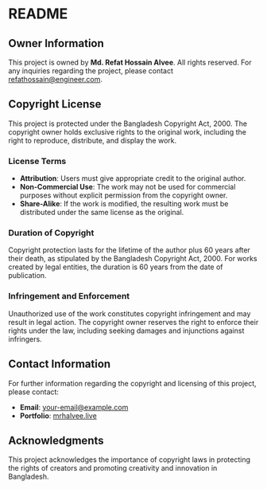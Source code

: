 # README

## Owner Information
This project is owned by **Md. Refat Hossain Alvee**. All rights reserved. For any inquiries regarding the project, please contact [refathossain@engineer.com](mailto:refathossain@engineer.com).

## Copyright License
This project is protected under the Bangladesh Copyright Act, 2000. The copyright owner holds exclusive rights to the original work, including the right to reproduce, distribute, and display the work.

### License Terms
- **Attribution**: Users must give appropriate credit to the original author.
- **Non-Commercial Use**: The work may not be used for commercial purposes without explicit permission from the copyright owner.
- **Share-Alike**: If the work is modified, the resulting work must be distributed under the same license as the original.

### Duration of Copyright
Copyright protection lasts for the lifetime of the author plus 60 years after their death, as stipulated by the Bangladesh Copyright Act, 2000. For works created by legal entities, the duration is 60 years from the date of publication.

### Infringement and Enforcement
Unauthorized use of the work constitutes copyright infringement and may result in legal action. The copyright owner reserves the right to enforce their rights under the law, including seeking damages and injunctions against infringers.

## Contact Information
For further information regarding the copyright and licensing of this project, please contact:
- **Email**: [your-email@example.com](mailto:your-email@example.com)
- **Portfolio**: [mrhalvee.live](https://mrhalvee.live)

## Acknowledgments
This project acknowledges the importance of copyright laws in protecting the rights of creators and promoting creativity and innovation in Bangladesh.

